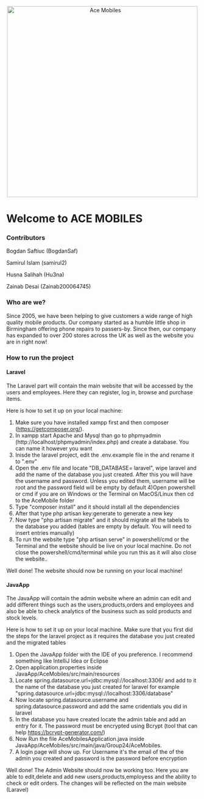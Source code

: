 <p align="center">
    <img width="500" src="https://user-images.githubusercontent.com/115074233/228799015-28a2f64c-4a0e-4063-8104-ffa7f3a95883.jpg" alt="Ace Mobiles">
</p>

<h1 align="center">
<h1>Welcome to ACE MOBILES</h1>
</p>

<h3> Contributors </h3>

Bogdan Saftiuc (BogdanSaf)

Samirul Islam (samirul2)

Husna Salihah (Hu3na)

Zainab Desai (Zainab200064745)

<h3> Who are we?</h3>

Since 2005, we have been helping to give customers a wide range of high quality mobile products.
Our company started as a humble little shop in Birmingham offering phone repairs to passers-by.
Since then, our company has expanded to over 200 stores across the UK as well as the website you are in right now!

<h3>How to run the project </h3>

<h4>Laravel</h4>

The Laravel part will contain the main website that will be accessed by the users and employees. Here they can register, log in, browse and purchase items.

Here is how to set it up on your local machine:

1) Make sure you have installed xampp first and then composer (https://getcomposer.org/).
2) In xampp start Apache and Mysql than go to phpmyadmin (http://localhost/phpmyadmin/index.php) and create a database. You can name it however you want
2) Inisde the laravel project, edit the .env.example file in the and rename it to ".env"
3) Open the .env file and locate "DB_DATABASE= laravel", wipe laravel and add the name of the database you just created. After this you will have the username and password. Unless you edited them, username will be root and the password field will be empty by default
4)Open powershell or cmd if you are on Windows or the Terminal on MacOS/Linux then cd to the AceMobile folder
5) Type "composer install" and it should install all the dependencies
6) After that type php artisan key:generate to generate a new key
7) Now type "php artisan migrate" and it should migrate all the tabels to the database you added (tables are empty by default. You will need to insert entries manually)
8) To run the website type "php artisan serve" in powershell/cmd  or the Terminal and the website should be live on your local machine. Do not close the powershell/cmd/terminal while you run this as it will also close the website..

Well done! The website should now be running on your local machine!

<h4>JavaApp</h4>

The JavaApp will contain the admin website where an admin can edit and add different things such as the users,products,orders and employees and also be able to check analytics of the business such as sold products and stock levels.

Here is how to set it up on your local machine. Make sure that you first did the steps for the laravel project as it requires the database you just created and the migrated tables

1) Open the JavaApp folder with the IDE of you preference. I recommend something like IntelliJ Idea or Eclipse
2) Open application.properties inside JavaApp/AceMobiles/src/main/resources
3) Locate spring.datasource.url=jdbc:mysql://localhost:3306/ and add to it the name of the database you just created for laravel for example "spring.datasource.url=jdbc:mysql://localhost:3306/database"
4) Now locate spring.datasource.username and spring.datasource.password and add the same cridentials you did in laravel
5) In the database you have created locate the admin table and add an entry for it. The password must be encrypted using Bcrypt (tool that can help https://bcrypt-generator.com/)
5) Now Run the file AceMobilesApplication.java inside JavaApp/AceMobiles/src/main/java/Group24/AceMobiles.
6) A login page will show up. For Username it's the email of the of the admin you created and password is the password before encryption

Well done! The Admin Website should now be working too. Here you are able to edit,delete and add new users,products,employess and the ability to check or edit orders. The changes will be reflected on the main website (Laravel)
